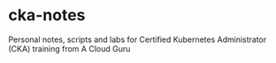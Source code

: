 # cka-notes
Personal notes, scripts and labs for Certified Kubernetes Administrator (CKA) training from A Cloud Guru
